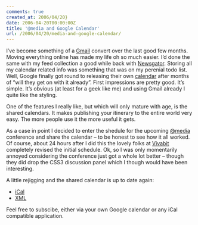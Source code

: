 ```yaml
---
comments: true
created_at: 2006/04/20}
date: 2006-04-20T00:00:00Z
title: '@media and Google Calendar'
url: /2006/04/20/media-and-google-calendar/
---
```


<p>
I’ve become something of a <a href="http://mail.google.com">Gmail</a> convert over the last good few months. Moving everything online has made my life oh so much easier. I’d done the same with my feed collection a good while back with <a href="http://newsgator.co.uk">Newsgator</a>. Storing all my calendar related info was something that was on my perenial todo list. Well, Google finally got round to releasing their own <a href="http://calendar.google.com">calendar</a> after months of “will they get on with it already”. First impressions are pretty good. It’s simple. It’s obvious (at least for a geek like me) and using Gmail already I quite like the styling.

</p>
<p>
One of the features I really like, but which will only mature with age, is the shared calendars. It makes publishing your itinerary to the entire world very easy. The more people use it the more useful it gets.

</p>
<p>
As a case in point I decided to enter the shedule for the upcoming <a href="http://vivabit.com/atmedia2006">@media</a> conference and share the calendar – to be honest to see how it all worked. Of course, about 24 hours after I did this the lovely folks at <a href="http://vivabit.com">Vivabit</a> completely revised the initial schedule. Ok, so I was only momentarily annoyed considering the conference just got a whole lot better – though they did drop the CSS3 discussion panel which I though would have been interesting.

</p>
<p>
A little rejigging and the shared calendar is up to date again:

</p>
<ul>
<li>
<a href="http://www.google.com/calendar/ical/rp1ahkacn9nkhuqnjtihno34mg@group.calendar.google.com/public/basic">iCal</a>

</li>
<li>
<a href="http://www.google.com/calendar/feeds/rp1ahkacn9nkhuqnjtihno34mg@group.calendar.google.com/public/basic">XML</a>

</li>
</ul>
<p>
Feel free to subscibe, either via your own Google calendar or any iCal compatible application.

</p>
